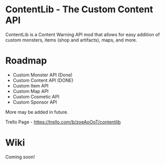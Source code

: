 # ContentLib - The Custom Content API
ContentLib is a Content Warning API mod that allows for easy addition of custom monsters, items (shop and artifacts), maps, and more.

# Roadmap
- Custom Monster API (Done)
- Custom Content API (DONE)
- Custom Item API
- Custom Map API
- Custom Cosmetic API
- Custom Sponsor API

More may be added in future.

Trello Page - https://trello.com/b/zoeAoOoT/contentlib

# Wiki
Coming soon!